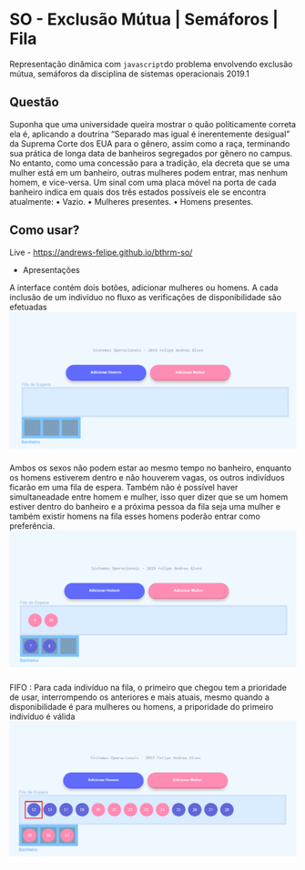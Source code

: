 # SO - Exclusão Mútua | Semáforos | Fila
Representação dinâmica com `javascript`do problema envolvendo exclusão mútua, semáforos da disciplina de sistemas operacionais 2019.1

## Questão
Suponha que uma universidade queira mostrar o quão politicamente correta ela é, aplicando a doutrina “Separado mas igual é inerentemente desigual” da Suprema Corte dos EUA para o gênero, assim como a raça, terminando sua prática de longa data de banheiros segregados por gênero no campus. No entanto, como uma concessão para a tradição, ela decreta que se uma mulher está em um banheiro, outras mulheres podem entrar, mas nenhum homem, e vice-versa. Um sinal com uma placa móvel na porta de cada banheiro indica em quais dos três estados possíveis ele se encontra atualmente:
• Vazio.
• Mulheres presentes.
• Homens presentes.

## Como usar?
Live - https://andrews-felipe.github.io/bthrm-so/

* Apresentações

A interface contém dois botões, adicionar mulheres ou homens. A cada inclusão de um indivíduo no fluxo as verificações
de disponibilidade são efetuadas
![Alt text](files/01.png?raw=true "Fluxo 1")

Ambos os sexos não podem estar ao mesmo tempo no banheiro, enquanto os homens estiverem dentro e não houverem vagas, os outros indivíduos ficarão em uma fila de espera. Também não é possível haver simultaneadade entre homem e mulher, isso quer dizer que se um homem estiver dentro do banheiro e a próxima pessoa da fila seja uma mulher e também existir homens na fila esses homens poderão entrar como preferência.
![Alt text](files/02.png?raw=true "Fluxo 2")

FIFO : Para cada indivíduo na fila, o primeiro que chegou tem a prioridade de usar, interrompendo os anteriores e mais atuais, mesmo quando a disponibilidade é para mulheres ou homens, a priporidade do primeiro indivíduo é válida
![Alt text](files/03.png?raw=true "Fluxo 3")
